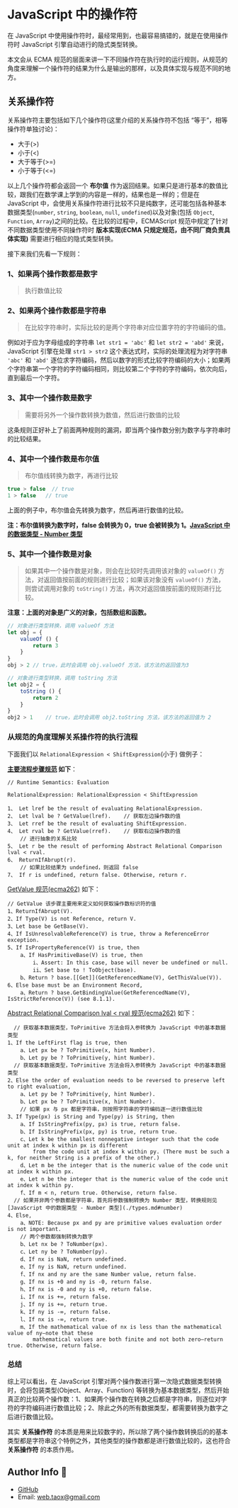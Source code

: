 # JavaScript 中的操作符

在 JavaScript 中使用操作符时，最经常用到，也最容易搞错的，就是在使用操作符时 JavaScript 引擎自动进行的隐式类型转换。

本文会从 ECMA 规范的层面来讲一下不同操作符在执行时的运行规则，从规范的角度来理解一个操作符的结果为什么是输出的那样，以及具体实现与规范不同的地方。

## <span id="relational">关系操作符</span>

关系操作符主要包括如下几个操作符(这里介绍的关系操作符不包括 “等于”，相等操作符单独讨论)：

* 大于(>)
* 小于(<)
* 大于等于(>=)
* 小于等于(<=)

以上几个操作符都会返回一个 **布尔值** 作为返回结果。如果只是进行基本的数值比较，跟我们在数学课上学到的内容是一样的，结果也是一样的；但是在 JavaScript 中，会使用关系操作符进行比较不只是纯数字，还可能包括各种基本数据类型(`number`, `string`, `boolean`, `null`, `undefined`)以及对象(包括 `Object`, `Function`, `Array`)之间的比较。在比较的过程中，ECMAScript 规范中规定了针对不同数据类型使用不同操作符时 **版本实现(ECMA 只规定规范，由不同厂商负责具体实现)** 需要进行相应的隐式类型转换。

接下来我们先看一下规则：

### 1、如果两个操作数都是数字

> 执行数值比较

### 2、如果两个操作数都是字符串

> 在比较字符串时，实际比较的是两个字符串对应位置字符的字符编码的值。

例如对于应为字母组成的字符串 `let str1 = 'abc'` 和 `let str2 = 'abd'` 来说，JavaScript 引擎在处理 `str1 > str2` 这个表达式时，实际的处理流程为对字符串 `'abc'` 和 `'abd'` 逐位求字符编码，然后以数字的形式比较字符编码的大小；如果两个字符串第一个字符的字符编码相同，则比较第二个字符的字符编码，依次向后，直到最后一个字符。

### 3、其中一个操作数是数字

> 需要将另外一个操作数转换为数值，然后进行数值的比较

这条规则正好补上了前面两种规则的漏洞，即当两个操作数分别为数字与字符串时的比较结果。

### 4、其中一个操作数是布尔值

> 布尔值线转换为数字，再进行比较

```javascript
true > false  // true
1 > false	// true
```

上面的例子中，布尔值会先转换为数字，然后再进行数值的比较。

**注：布尔值转换为数字时，false 会转换为 0，true 会被转换为 1。[JavaScript 中的数据类型 - Number 类型](./types.md#number)**

### 5、其中一个操作数是对象

> 如果其中一个操作数是对象，则会在比较时先调用该对象的 `valueOf()` 方法，对返回值按前面的规则进行比较；如果该对象没有 `valueOf()` 方法，则尝试调用对象的 `toString()` 方法，再次对返回值按前面的规则进行比较。

**注意：上面的对象是广义的对象，包括数组和函数。**

```javascript
// 对象进行类型转换，调用 valueOf 方法
let obj = {
	valueOf () {
		return 3
	}
}
obj > 2	// true，此时会调用 obj.valueOf 方法，该方法的返回值为3

// 对象进行类型转换，调用 toString 方法
let obj2 = {
	toString () {
		return 2
	}
}
obj2 > 1	// true，此时会调用 obj2.toString 方法，该方法的返回值为 2
```

### 从规范的角度理解关系操作符的执行流程

下面我们以 `RelationalExpression < ShiftExpression`(小于) 做例子：

**[主要流程步骤规范](https://tc39.github.io/ecma262/#sec-relational-operators-runtime-semantics-evaluation) 如下**：

```ecma262
// Runtime Semantics: Evaluation

RelationalExpression: RelationalExpression < ShiftExpression

1、 Let lref be the result of evaluating RelationalExpression.
2、 Let lval be ? GetValue(lref).	// 获取左边操作数的值
3、 Let rref be the result of evaluating ShiftExpression.
4、 Let rval be ? GetValue(rref).	// 获取右边操作数的值
	// 进行抽象的关系比较
5、 Let r be the result of performing Abstract Relational Comparison lval < rval.
6、 ReturnIfAbrupt(r). 
	// 如果比较结果为 undefined，则返回 false
7、 If r is undefined, return false. Otherwise, return r.
```

[GetValue 规范(ecma262)](https://tc39.github.io/ecma262/#sec-getvalue) 如下：

```ecma262
// GetValue 该步骤主要用来定义如何获取操作数标识符的值
1、ReturnIfAbrupt(V).
2、If Type(V) is not Reference, return V.
3、Let base be GetBase(V).
4、If IsUnresolvableReference(V) is true, throw a ReferenceError exception.
5、If IsPropertyReference(V) is true, then
	a、If HasPrimitiveBase(V) is true, then
		i、Assert: In this case, base will never be undefined or null.
		ii、Set base to ! ToObject(base).
	b、Return ? base.[[Get]](GetReferencedName(V), GetThisValue(V)).
6、Else base must be an Environment Record,
	a、Return ? base.GetBindingValue(GetReferencedName(V), IsStrictReference(V)) (see 8.1.1).
```

[Abstract Relational Comparison lval < rval 规范(ecma262)](https://tc39.github.io/ecma262/#sec-abstract-relational-comparison) 如下：

```ecma262
  // 获取基本数据类型，ToPrimitive 方法会将入参转换为 JavaScript 中的基本数据类型
1、If the LeftFirst flag is true, then
	a、Let px be ? ToPrimitive(x, hint Number).
	b、Let py be ? ToPrimitive(y, hint Number).
  // 获取基本数据类型，ToPrimitive 方法会将入参转换为 JavaScript 中的基本数据类型
2、Else the order of evaluation needs to be reversed to preserve left to right evaluation,
	a、Let py be ? ToPrimitive(y, hint Number).
	b、Let px be ? ToPrimitive(x, hint Number).
	// 如果 px 与 px 都是字符串，则按照字符串的字符编码逐一进行数值比较
3、If Type(px) is String and Type(py) is String, then
	a、If IsStringPrefix(py, px) is true, return false.
	b、If IsStringPrefix(px, py) is true, return true.
	c、Let k be the smallest nonnegative integer such that the code unit at index k within px is different
		from the code unit at index k within py. (There must be such a k, for neither String is a prefix of the other.)
	d、Let m be the integer that is the numeric value of the code unit at index k within px.
	e、Let n be the integer that is the numeric value of the code unit at index k within py.
	f、If m < n, return true. Otherwise, return false.
  // 如果并非两个参数都是字符串，首先将参数强制转换为 Number 类型，转换规则见 [JavaScript 中的数据类型 - Number 类型](./types.md#number)
4、Else,
	a、NOTE: Because px and py are primitive values evaluation order is not important.
	// 两个参数都强制转换为数字
	b、Let nx be ? ToNumber(px).
	c、Let ny be ? ToNumber(py).
	d、If nx is NaN, return undefined.
	e、If ny is NaN, return undefined.
	f、If nx and ny are the same Number value, return false.
	g、If nx is +0 and ny is -0, return false.
	h、If nx is -0 and ny is +0, return false.
	i、If nx is +∞, return false.
	j、If ny is +∞, return true.
	k、If ny is -∞, return false.
	l、If nx is -∞, return true.
	m、If the mathematical value of nx is less than the mathematical value of ny—note that these
		mathematical values are both finite and not both zero—return true. Otherwise, return false.
```

### 总结

综上可以看出，在 JavaScript 引擎对两个操作数进行第一次隐式数据类型转换时，会将包装类型(Object、Array、Function) 等转换为基本数据类型，然后开始真正的比较两个操作数：1、如果两个操作数在转换之后都是字符串，则逐位对字符的字符编码进行数值比较；2、除此之外的所有数据类型，都需要转换为数字之后进行数值比较。

其实 **关系操作符** 的本质是用来比较数字的，所以除了两个操作数转换后的的基本类型都是字符串这个特例之外，其他类型的操作数都是进行数值比较的，这也符合 **关系操作符** 的本质作用。

## Author Info 🌟

* [GitHub](https://github.com/Tao-Quixote)
* Email: <web.taox@gmail.com>
